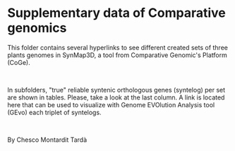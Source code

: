 # Supplementary data of Comparative genomics

This folder contains several hyperlinks to see different created sets of three plants genomes in SynMap3D, a tool from Comparative Genomic's Platform (CoGe).

&nbsp;

In subfolders, "true" reliable syntenic orthologous genes (syntelog) per set are shown in tables. Please, take a look at the last column. A link is located here that can be used to visualize with Genome EVOlution Analysis tool (GEvo) each triplet of syntelogs.

&nbsp;

By Chesco Montardit Tardà
